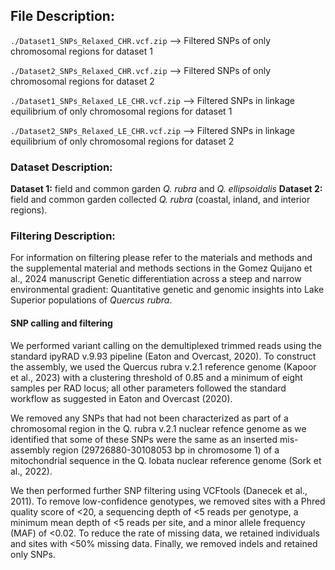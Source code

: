 ## File Description:

`./Dataset1_SNPs_Relaxed_CHR.vcf.zip` --> Filtered SNPs of only chromosomal regions for dataset 1 

`./Dataset2_SNPs_Relaxed_CHR.vcf.zip` --> Filtered SNPs of only chromosomal regions for dataset 2

`./Dataset1_SNPs_Relaxed_LE_CHR.vcf.zip` --> Filtered SNPs in linkage equilibrium of only chromosomal regions for dataset 1

`./Dataset2_SNPs_Relaxed_LE_CHR.vcf.zip` --> Filtered SNPs in linkage equilibrium of only chromosomal regions for dataset 2

### Dataset Description: 

**Dataset 1:** field and common garden *Q. rubra* and *Q. ellipsoidalis*
**Dataset 2:** field and common garden collected *Q. rubra* (coastal, inland, and interior regions).

### Filtering Description:

For information on filtering please refer to the materials and methods and the supplemental material and methods sections in the Gomez Quijano et al., 2024 manuscript Genetic differentiation across a steep and narrow environmental gradient: Quantitative genetic and genomic insights into Lake Superior populations of *Quercus rubra*. 


#### SNP calling and filtering 

We performed variant calling on the demultiplexed trimmed reads using the standard ipyRAD v.9.93 pipeline (Eaton and Overcast, 2020). To construct the assembly, we used the Quercus rubra v.2.1 reference genome (Kapoor et al., 2023) with a clustering threshold of 0.85 and a minimum of eight samples per RAD locus; all other parameters followed the standard workflow as suggested in Eaton and Overcast (2020). 

We removed any SNPs that had not been characterized as part of a chromosomal region in the Q. rubra  v.2.1 nuclear refence genome as we identified that some of these SNPs were the same as an inserted mis-assembly region (29726880-30108053 bp in chromosome 1) of a mitochondrial sequence in the Q. lobata nuclear reference genome (Sork et al., 2022).

We then performed further SNP filtering using VCFtools (Danecek et al., 2011). To remove low-confidence genotypes, we removed sites with a Phred quality score of <20, a sequencing depth of <5 reads per genotype, a minimum mean depth of <5 reads per site, and a minor allele frequency (MAF) of <0.02. To reduce the rate of missing data, we retained individuals and sites with <50% missing data. Finally, we removed indels and retained only SNPs.

